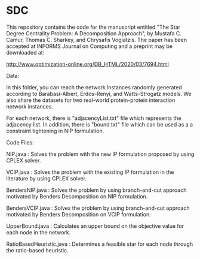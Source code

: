 # SDC
This repository contains the code for the manuscript entitled "The Star Degree Centrality Problem: A  Decomposition Approach", by Mustafa C. Camur,  Thomas C. Sharkey, and Chrysafis Vogiatzis. The paper has been accepted at INFORMS Journal on Computing and a preprint may be downloaded at:

http://www.optimization-online.org/DB_HTML/2020/03/7694.html

Data:

In this folder, you can reach the network instances randomly generated according to Barabasi-Albert, Erdos-Renyi, and Watts-Strogatz models. We also share the datasets for two real-world protein-protein interaction network instances.

For each network, there is "adjacencyList.txt" file which represents the adjacency list.  In addition, there is "bound.txt" file which can be used as a a constraint tightening in NIP formulation. 


Code Files:

NIP.java : Solves the problem with the new IP formulation proposed by using CPLEX solver. 

VCIP.java : Solves the problem with the existing IP formulation in the literature by using CPLEX solver.

BendersNIP.java : Solves the problem by using branch-and-cut approach motivated by Benders Decomposition on NIP formulation.

BendersVCIP.java : Solves the problem by using branch-and-cut approach motivated by Benders Decomposition on VCIP formulation. 

UpperBound.java : Calculates an upper bound on the objective value for each node in the network. 

RatioBasedHeuristic.java : Determines a feasible star for each node through the ratio-based heuristic.
